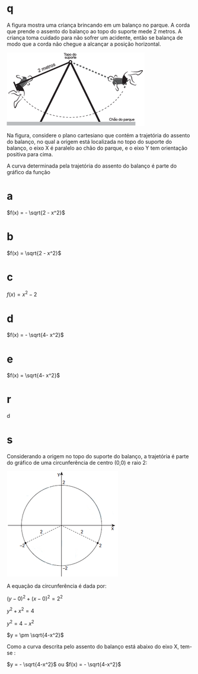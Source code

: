 # q
A figura mostra uma criança brincando em um balanço no parque. A corda que prende o assento do balanço ao topo do suporte mede 2 metros. A criança toma cuidado para não sofrer um acidente, então se balança de modo que a corda não chegue a alcançar a posição horizontal.

![](a6b81741-c1a1-c8e5-adc7-ba2a39c57ef3.png)

Na figura, considere o plano cartesiano que contém a trajetória do assento do balanço, no qual a origem está localizada no topo do suporte do balanço, o eixo X é paralelo ao chão do parque, e o eixo Y tem orientação positiva para cima.

A curva determinada pela trajetória do assento do balanço é parte do gráfico da função

# a
$f(x) = - \sqrt{2 - x^2}$

# b
$f(x) = \sqrt{2 - x^2}$

# c
$f(x) = x^2 -2$

# d
$f(x) = - \sqrt{4- x^2}$

# e
$f(x) = \sqrt{4- x^2}$

# r
d

# s
Considerando a origem no topo do suporte do balanço, a trajetória é parte do gráfico de uma circunferência de centro (0,0) e raio 2:

![](0e360093-2755-7a41-31fa-aee991504cd9.png)

A equação da circunferência é dada por:

$(y-0)^2 + (x-0)^2 = 2^2$

$y^2 + x^2 = 4$

$y^2 = 4 - x^2$

$y = \pm \sqrt{4-x^2}$

Como a curva descrita pelo assento do balanço está abaixo do eixo X, tem-se :

$y = - \sqrt{4-x^2}$ ou $f(x) = - \sqrt{4-x^2}$
